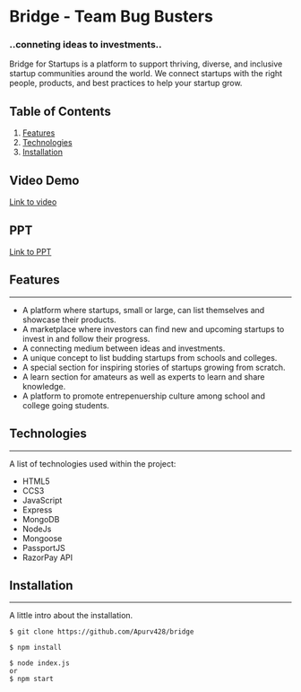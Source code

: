 # Bridge - Team Bug Busters

### ..conneting ideas to investments..

Bridge for Startups is a platform to support thriving, diverse, and inclusive startup communities around the world. We connect startups with the right people, products, and best practices to help your startup grow.

## Table of Contents
1. [Features](#features)
2. [Technologies](#technologies)
3. [Installation](#installation)

## Video Demo

[Link to video](https://youtu.be/LQ_0N0-gV0Y)

## PPT

[Link to PPT](https://docs.google.com/presentation/d/1AXzyfVuHp-E58HPe4zFDdVJ9XUUesCPX/edit?usp=sharing&ouid=109528234710057275954&rtpof=true&sd=true)

## Features
***

* A platform where startups, small or large, can list themselves and showcase their products.
* A marketplace where investors can find new and upcoming startups to invest in and follow their progress.
* A connecting medium between ideas and investments.
* A unique concept to list budding startups from schools and colleges.
* A special section for inspiring stories of startups growing from scratch.
* A learn section for amateurs as well as experts to learn and share knowledge.
* A platform to promote entrepenuership culture among school and college going students.

## Technologies
***
A list of technologies used within the project:
* HTML5
* CCS3
* JavaScript
* Express
* MongoDB
* NodeJs
* Mongoose
* PassportJS
* RazorPay API 

## Installation
***
A little intro about the installation. 
```
$ git clone https://github.com/Apurv428/bridge

```
```
$ npm install

```
```
$ node index.js 
or
$ npm start
```
